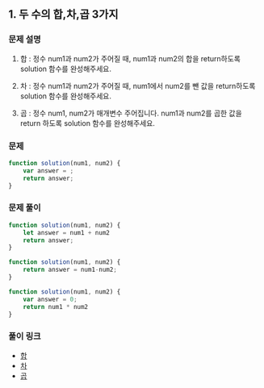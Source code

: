 ## 1. 두 수의 합,차,곱 3가지

### 문제 설명 

1. 합 : 정수 num1과 num2가 주어질 때, num1과 num2의 합을 return하도록 solution 함수를 완성해주세요.

2. 차 : 정수 num1과 num2가 주어질 때, num1에서 num2를 뺀 값을 return하도록 solution 함수를 완성해주세요.

3. 곱 : 정수 num1, num2가 매개변수 주어집니다. num1과 num2를 곱한 값을 return 하도록 solution 함수를 완성해주세요.


### 문제 
```javascript
function solution(num1, num2) {
    var answer = ;
    return answer;
}
```

### 문제 풀이
```javascript
function solution(num1, num2) {
    let answer = num1 + num2
    return answer;
}

function solution(num1, num2) {
    return answer = num1-num2;
}

function solution(num1, num2) {
    var answer = 0;
    return num1 * num2
}
```

### 풀이 링크
- [합](https://school.programmers.co.kr/learn/courses/30/lessons/120802)
- [차](https://school.programmers.co.kr/learn/courses/30/lessons/120803)
- [곱](https://school.programmers.co.kr/learn/courses/30/lessons/120804)



